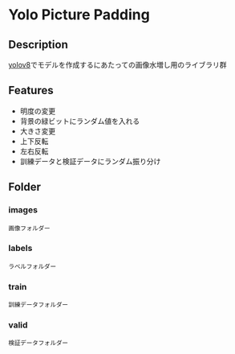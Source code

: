 # Yolo Picture Padding

## Description
[yolov8](https://docs.ultralytics.com/ja)でモデルを作成するにあたっての画像水増し用のライブラリ群  

## Features
 - 明度の変更  
 - 背景の緑ビットにランダム値を入れる  
 - 大きさ変更  
 - 上下反転  
 - 左右反転  
 - 訓練データと検証データにランダム振り分け  
  
## Folder
### images
    画像フォルダー  

### labels
    ラベルフォルダー    

### train
    訓練データフォルダー  

### valid
    検証データフォルダー  